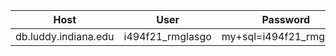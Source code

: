 | Host                 | User             | Password                | database         |
|----------------------|------------------|-------------------------|------------------|
| db.luddy.indiana.edu | i494f21_rmglasgo | my+sql=i494f21_rmglasgo | i494f21_rmglasgo |